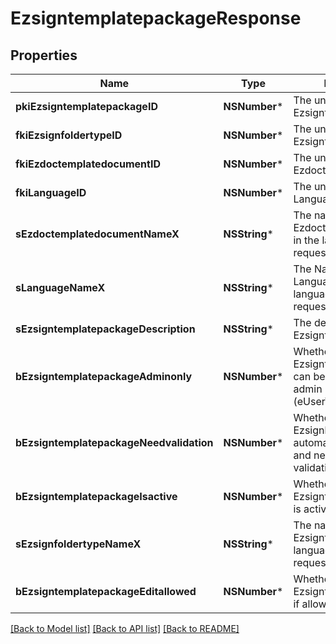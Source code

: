 # EzsigntemplatepackageResponse

## Properties
Name | Type | Description | Notes
------------ | ------------- | ------------- | -------------
**pkiEzsigntemplatepackageID** | **NSNumber*** | The unique ID of the Ezsigntemplatepackage | 
**fkiEzsignfoldertypeID** | **NSNumber*** | The unique ID of the Ezsignfoldertype. | 
**fkiEzdoctemplatedocumentID** | **NSNumber*** | The unique ID of the Ezdoctemplatedocument | [optional] 
**fkiLanguageID** | **NSNumber*** | The unique ID of the Language.  Valid values:  |Value|Description| |-|-| |1|French| |2|English| | 
**sEzdoctemplatedocumentNameX** | **NSString*** | The name of the Ezdoctemplatedocument in the language of the requester | [optional] 
**sLanguageNameX** | **NSString*** | The Name of the Language in the language of the requester | 
**sEzsigntemplatepackageDescription** | **NSString*** | The description of the Ezsigntemplatepackage | 
**bEzsigntemplatepackageAdminonly** | **NSNumber*** | Whether the Ezsigntemplatepackage can be accessed by admin users only (eUserType&#x3D;Normal) | 
**bEzsigntemplatepackageNeedvalidation** | **NSNumber*** | Whether the Ezsignbulksend was automatically modified and needs a manual validation | 
**bEzsigntemplatepackageIsactive** | **NSNumber*** | Whether the Ezsigntemplatepackage is active or not | 
**sEzsignfoldertypeNameX** | **NSString*** | The name of the Ezsignfoldertype in the language of the requester | 
**bEzsigntemplatepackageEditallowed** | **NSNumber*** | Whether the Ezsigntemplatepackage if allowed to edit or not | 

[[Back to Model list]](../README.md#documentation-for-models) [[Back to API list]](../README.md#documentation-for-api-endpoints) [[Back to README]](../README.md)


